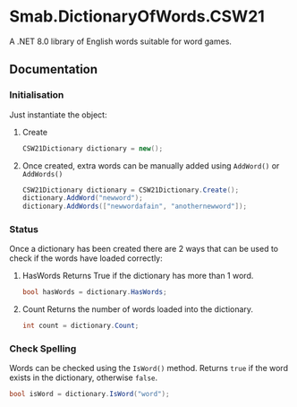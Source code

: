 ﻿# Smab.DictionaryOfWords.CSW21

A .NET 8.0 library of English words suitable for word games.

## Documentation

### Initialisation

Just instantiate the object:

1. Create
	``` cs
	CSW21Dictionary dictionary = new();
	```
1. Once created, extra words can be manually added using `AddWord()` or `AddWords()`
	``` cs
	CSW21Dictionary dictionary = CSW21Dictionary.Create();
	dictionary.AddWord("newword");
	dictionary.AddWords(["newwordafain", "anothernewword"]);
	```

### Status
Once a dictionary has been created there are 2 ways that can be used to check if the words
have loaded correctly:

1. HasWords
	Returns True if the dictionary has more than 1 word.
	``` cs
	bool hasWords = dictionary.HasWords;
	```
1. Count
	Returns the number of words loaded into the dictionary.
	``` cs
	int count = dictionary.Count;
	```

### Check Spelling
Words can be checked using the `IsWord()` method.
Returns `true` if the word exists in the dictionary, otherwise `false`.
``` cs
bool isWord = dictionary.IsWord("word");
```
